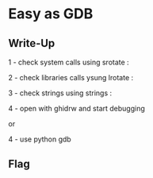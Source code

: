 # Easy as GDB

## Write-Up

1 - check system calls using srotate :

2 - check libraries calls ysung lrotate :

3 - check strings using strings :

4 - open with ghidrw and start debugging

or 

4 - use python gdb

## Flag
